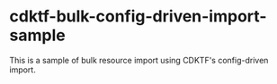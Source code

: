 # cdktf-bulk-config-driven-import-sample
This is a sample of bulk resource import using CDKTF's config-driven import.
